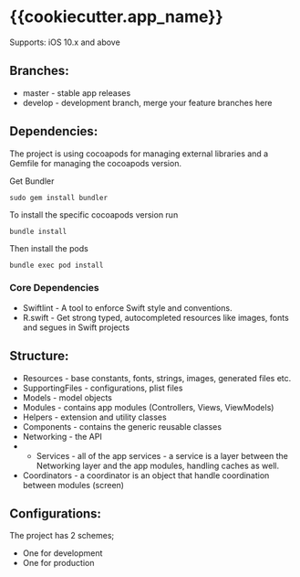 # {{cookiecutter.app_name}}

Supports: iOS 10.x and above

## Branches:

* master - stable app releases
* develop - development branch, merge your feature branches here

## Dependencies:

The project is using cocoapods for managing external libraries and a Gemfile for managing the cocoapods version.

Get Bundler

```
sudo gem install bundler
```

To install the specific cocoapods version run

```
bundle install
```

Then install the pods

```
bundle exec pod install
```

### Core Dependencies

* Swiftlint - A tool to enforce Swift style and conventions.
* R.swift - Get strong typed, autocompleted resources like images, fonts and segues in Swift projects

## Structure:

* Resources - base constants, fonts, strings, images, generated files etc.
* SupportingFiles - configurations, plist files
* Models - model objects
* Modules - contains app modules (Controllers, Views, ViewModels)
* Helpers - extension and utility classes
* Components - contains the generic reusable classes
* Networking - the API 
* * Services - all of the app services - a service is a layer between the Networking layer and the app modules, handling caches as well.
* Coordinators - a coordinator is an object that handle coordination between modules (screen)

## Configurations:

The project has 2 schemes; 
* One for development
* One for production

 
